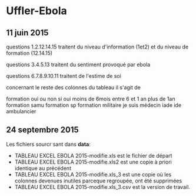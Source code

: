 # Uffler-Ebola

11 juin 2015
------------

questions 1.2.12.14.15 traitent du niveau d'information (1et2) et du niveau de formation (12.14.15)

questions 3.4.5.13 traitent du sentiment provoqué par ebola

questions 6.7.8.9.10.11 traitent de l'estime de soi

concernant le reste des colonnes du tableau il s'agit de

formation oui ou non
si oui moins de 6mois
entre 6 et 1 an
plus de 1an
formation samu
formation sp
formation militaire
je suis médecin
iade
ide
ambulancier

24 septembre 2015
-----------------
Les fichiers sourcr sant dans __data__:

- TABLEAU EXCEL EBOLA 2015-modifie.xls est le fichier de départ
- TABLEAU EXCEL EBOLA 2015-modifie.xls2 est une copie à priori identique au précédent
- TABLEAU EXCEL EBOLA 2015-modifie.xls_3 est une copie où les colonnes devenues inutiles parceque regroupée, ont été supprimées
- TABLEAU EXCEL EBOLA 2015-modifie.xls_3.csv est la version de travail.